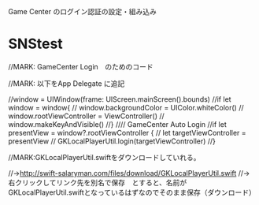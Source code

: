 Game Center のログイン認証の設定・組み込み

# SNStest
//MARK: GameCenter Login　のためのコード

//MARK: 以下をApp Delegate に追記

//window = UIWindow(frame: UIScreen.mainScreen().bounds)
//if let window = window{
//    window.backgroundColor = UIColor.whiteColor()
//    window.rootViewController = ViewController()
//    window.makeKeyAndVisible()
//}
//// GameCenter Auto Login
//if let presentView = window?.rootViewController {
//    let targetViewController = presentView
//    GKLocalPlayerUtil.login(targetViewController)
//}



//MARK:GKLocalPlayerUtil.swiftをダウンロードしていれる。

//→http://swift-salaryman.com/files/download/GKLocalPlayerUtil.swift
//→右クリックしてリンク先を別名で保存　とすると、名前が　GKLocalPlayerUtil.swiftとなっているはずなのでそのまま保存（ダウンロード）
